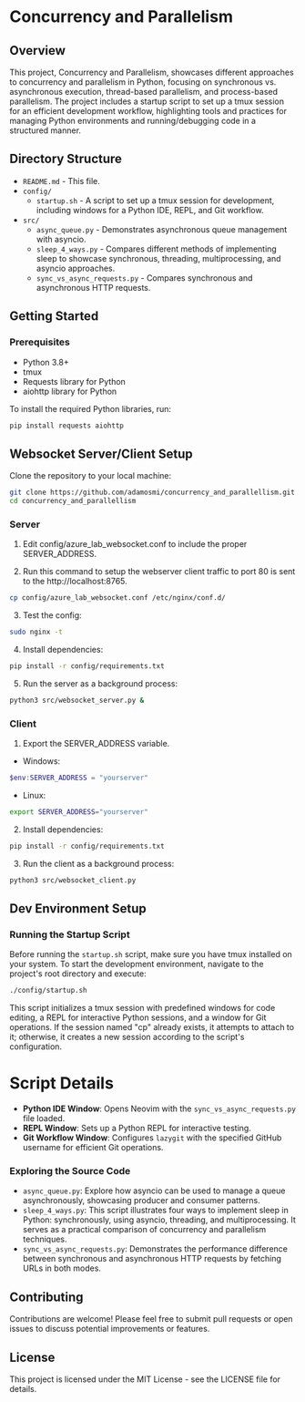 # Concurrency and Parallelism

## Overview

This project, Concurrency and Parallelism, showcases different approaches to concurrency and parallelism in Python, focusing on synchronous vs. asynchronous execution, thread-based parallelism, and process-based parallelism. The project includes a startup script to set up a tmux session for an efficient development workflow, highlighting tools and practices for managing Python environments and running/debugging code in a structured manner.

## Directory Structure

- `README.md` - This file.
- `config/`
  - `startup.sh` - A script to set up a tmux session for development, including windows for a Python IDE, REPL, and Git workflow.
- `src/`
  - `async_queue.py` - Demonstrates asynchronous queue management with asyncio.
  - `sleep_4_ways.py` - Compares different methods of implementing sleep to showcase synchronous, threading, multiprocessing, and asyncio approaches.
  - `sync_vs_async_requests.py` - Compares synchronous and asynchronous HTTP requests.

## Getting Started

### Prerequisites

- Python 3.8+
- tmux
- Requests library for Python
- aiohttp library for Python

To install the required Python libraries, run:

```bash
pip install requests aiohttp
```

## Websocket Server/Client Setup

Clone the repository to your local machine:

```bash
git clone https://github.com/adamosmi/concurrency_and_parallellism.git
cd concurrency_and_parallellism
```
### Server

1) Edit config/azure_lab_websocket.conf to include the proper SERVER_ADDRESS.

2) Run this command to setup the webserver client traffic to port 80 is sent to the http://localhost:8765.

```bash
cp config/azure_lab_websocket.conf /etc/nginx/conf.d/
```
3) Test the config:
```bash
sudo nginx -t
```

4) Install dependencies:
```bash
pip install -r config/requirements.txt
```

5) Run the server as a background process:
```bash
python3 src/websocket_server.py &
```

### Client
1) Export the SERVER_ADDRESS variable.
- Windows:
```powershell
$env:SERVER_ADDRESS = "yourserver"
```
- Linux:
```bash
export SERVER_ADDRESS="yourserver"
```

2) Install dependencies:
```bash
pip install -r config/requirements.txt
```

3) Run the client as a background process:
```bash
python3 src/websocket_client.py
```

## Dev Environment Setup
### Running the Startup Script

Before running the `startup.sh` script, make sure you have tmux installed on your system. To start the development environment, navigate to the project's root directory and execute:

```bash
./config/startup.sh
```

This script initializes a tmux session with predefined windows for code editing, a REPL for interactive Python sessions, and a window for Git operations. If the session named "cp" already exists, it attempts to attach to it; otherwise, it creates a new session according to the script's configuration.

# Script Details

- **Python IDE Window**: Opens Neovim with the `sync_vs_async_requests.py` file loaded.
- **REPL Window**: Sets up a Python REPL for interactive testing.
- **Git Workflow Window**: Configures `lazygit` with the specified GitHub username for efficient Git operations.

### Exploring the Source Code

- `async_queue.py`: Explore how asyncio can be used to manage a queue asynchronously, showcasing producer and consumer patterns.
- `sleep_4_ways.py`: This script illustrates four ways to implement sleep in Python: synchronously, using asyncio, threading, and multiprocessing. It serves as a practical comparison of concurrency and parallelism techniques.
- `sync_vs_async_requests.py`: Demonstrates the performance difference between synchronous and asynchronous HTTP requests by fetching URLs in both modes.

## Contributing

Contributions are welcome! Please feel free to submit pull requests or open issues to discuss potential improvements or features.

## License

This project is licensed under the MIT License - see the LICENSE file for details.
